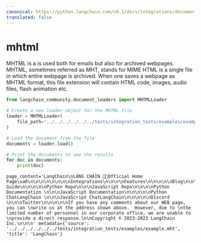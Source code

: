 ```yaml
---
canonical: https://python.langchain.com/v0.1/docs/integrations/document_loaders/mhtml
translated: false
---
```


# mhtml

MHTML is a is used both for emails but also for archived webpages. MHTML, sometimes referred as MHT, stands for MIME HTML is a single file in which entire webpage is archived. When one saves a webpage as MHTML format, this file extension will contain HTML code, images, audio files, flash animation etc.

```python
from langchain_community.document_loaders import MHTMLLoader
```

```python
# Create a new loader object for the MHTML file
loader = MHTMLLoader(
    file_path="../../../../../../tests/integration_tests/examples/example.mht"
)

# Load the document from the file
documents = loader.load()

# Print the documents to see the results
for doc in documents:
    print(doc)
```

```output
page_content='LangChain\nLANG CHAIN 🦜️🔗Official Home Page\xa0\n\n\n\n\n\n\n\nIntegrations\n\n\n\nFeatures\n\n\n\n\nBlog\n\n\n\nConceptual Guide\n\n\n\n\nPython Repo\n\n\nJavaScript Repo\n\n\n\nPython Documentation \n\n\nJavaScript Documentation\n\n\n\n\nPython ChatLangChain \n\n\nJavaScript ChatLangChain\n\n\n\n\nDiscord \n\n\nTwitter\n\n\n\n\nIf you have any comments about our WEB page, you can \nwrite us at the address shown above.  However, due to \nthe limited number of personnel in our corporate office, we are unable to \nprovide a direct response.\n\nCopyright © 2023-2023 LangChain Inc.\n\n\n' metadata={'source': '../../../../../../tests/integration_tests/examples/example.mht', 'title': 'LangChain'}
```